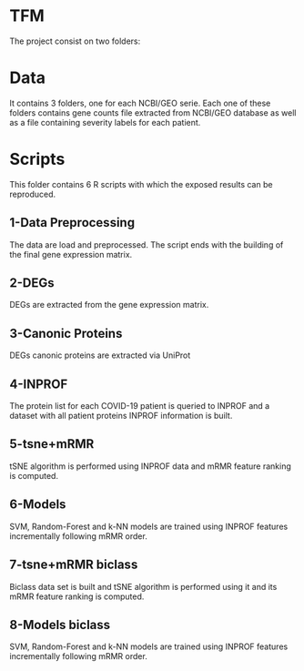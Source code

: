 # TFM
The project consist on two folders:

# Data
It contains 3 folders, one for each NCBI/GEO serie. Each one of these folders contains gene counts file extracted from NCBI/GEO database as well as a file containing severity labels for each patient.

# Scripts
This folder contains 6 R scripts with which the exposed results can be reproduced.
## 1-Data Preprocessing
The data are load and preprocessed. The script ends with the building of the final gene expression matrix.
## 2-DEGs
DEGs are extracted from the gene expression matrix.
## 3-Canonic Proteins
DEGs canonic proteins are extracted via UniProt
## 4-INPROF
The protein list for each COVID-19 patient is queried to INPROF and a dataset with all patient proteins INPROF information is built.
## 5-tsne+mRMR
tSNE algorithm is performed using INPROF data and mRMR feature ranking is computed.
## 6-Models
SVM, Random-Forest and k-NN models are trained using INPROF features incrementally following mRMR order.
## 7-tsne+mRMR biclass
Biclass data set is built and tSNE algorithm is performed using it and its mRMR feature ranking is computed.
## 8-Models biclass
SVM, Random-Forest and k-NN models are trained using INPROF features incrementally following mRMR order.
